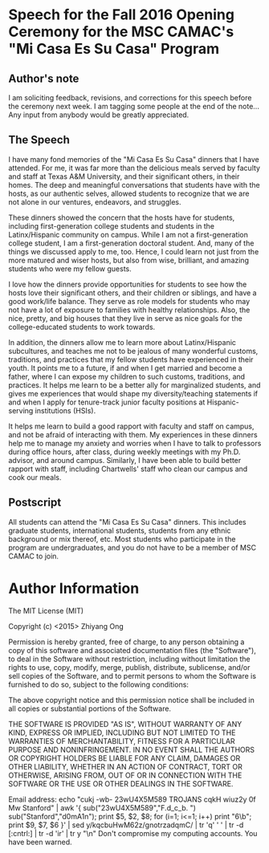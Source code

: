 #	Speech for the Fall 2016 Opening Ceremony for the MSC CAMAC's "Mi Casa Es Su Casa" Program



## Author's note

I am soliciting feedback, revisions, and corrections for this speech before the ceremony next week. I am tagging some people at the end of the note... Any input from anybody would be greatly appreciated. 


## The Speech

  I have many fond memories of the "Mi Casa Es Su Casa" dinners that I have attended. For me, it was far more than the delicious meals served by faculty and staff at Texas A&M University, and their significant others, in their homes. The deep and meaningful conversations that students have with the hosts, as our authentic selves, allowed students to recognize that we are not alone in our ventures, endeavors, and struggles.


  These dinners showed the concern that the hosts have for students, including first-generation college students and students in the Latinx/Hispanic community on campus. While I am not a first-generation college student, I am a first-generation doctoral student. And, many of the things we discussed apply to me, too. Hence, I could learn not just from the more matured and wiser hosts, but also from wise, brilliant, and amazing students who were my fellow guests.


  I love how the dinners provide opportunities for students to see how the hosts love their significant others, and their children or siblings, and have a good work/life balance. They serve as role models for students who may not have a lot of exposure to families with healthy relationships. Also, the nice, pretty, and big houses that they live in serve as nice goals for the college-educated students to work towards.


  In addition, the dinners allow me to learn more about Latinx/Hispanic subcultures, and teaches me not to be jealous of many wonderful customs, traditions, and practices that my fellow students have experienced in their youth. It points me to a future, if and when I get married and become a father, where I can expose my children to such customs, traditions, and practices. It helps me learn to be a better ally for marginalized students, and gives me experiences that would shape my diversity/teaching statements if and when I apply for tenure-track junior faculty positions at Hispanic-serving institutions (HSIs).


  It helps me learn to build a good rapport with faculty and staff on campus, and not be afraid of interacting with them. My experiences in these dinners help me to manage my anxiety and worries when I have to talk to professors during office hours, after class, during weekly meetings with my Ph.D. advisor, and around campus. Similarly, I have been able to build better rapport with staff, including Chartwells' staff who clean our campus and cook our meals.



## Postscript

All students can attend the "Mi Casa Es Su Casa" dinners. This includes graduate students, international students, students from any ethnic background or mix thereof, etc. Most students who participate in the program are undergraduates, and you do not have to be a member of MSC CAMAC to join.















#	Author Information

The MIT License (MIT)

Copyright (c) <2015> Zhiyang Ong

Permission is hereby granted, free of charge, to any person obtaining a copy of this software and associated documentation files (the "Software"), to deal in the Software without restriction, including without limitation the rights to use, copy, modify, merge, publish, distribute, sublicense, and/or sell copies of the Software, and to permit persons to whom the Software is furnished to do so, subject to the following conditions:

The above copyright notice and this permission notice shall be included in all copies or substantial portions of the Software.

THE SOFTWARE IS PROVIDED "AS IS", WITHOUT WARRANTY OF ANY KIND, EXPRESS OR IMPLIED, INCLUDING BUT NOT LIMITED TO THE WARRANTIES OF MERCHANTABILITY, FITNESS FOR A PARTICULAR PURPOSE AND NONINFRINGEMENT. IN NO EVENT SHALL THE AUTHORS OR COPYRIGHT HOLDERS BE LIABLE FOR ANY CLAIM, DAMAGES OR OTHER LIABILITY, WHETHER IN AN ACTION OF CONTRACT, TORT OR OTHERWISE, ARISING FROM, OUT OF OR IN CONNECTION WITH THE SOFTWARE OR THE USE OR OTHER DEALINGS IN THE SOFTWARE.

Email address: echo "cukj -wb- 23wU4X5M589 TROJANS cqkH wiuz2y 0f Mw Stanford" | awk '{ sub("23wU4X5M589","F.d_c_b. ") sub("Stanford","d0mA1n"); print $5, $2, $8; for (i=1; i<=1; i++) print "6\b"; print $9, $7, $6 }' | sed y/kqcbuHwM62z/gnotrzadqmC/ | tr 'q' ' ' | tr -d [:cntrl:] | tr -d 'ir' | tr y "\n"		Don't compromise my computing accounts. You have been warned.

